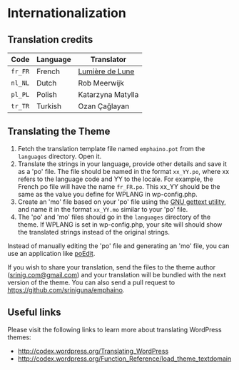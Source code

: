 Internationalization
====================

Translation credits
-------------------

| Code     | Language               | Translator            |
| -------- | ---------------------- | --------------------- |
| `fr_FR`  | French                 | [Lumière de Lune](http://www.lumieredelune.com/) |
| `nl_NL`  | Dutch                  | Rob Meerwijk          |
| `pl_PL`  | Polish                 | Katarzyna Matylla     |
| `tr_TR`  | Turkish                | Ozan Çağlayan         |


Translating the Theme
---------------------

1. Fetch the translation template file named `emphaino.pot` from the `languages` directory. Open it.
2. Translate the strings in your language, provide other details and save it as a 'po' file. The file should be named in the format `xx_YY.po`, where xx refers to the language code and YY to the locale. For example, the French po file will have the name `fr_FR.po`. This xx_YY should be the same as the value you define for WPLANG in wp-config.php.
3. Create an 'mo' file based on your 'po' file using the [GNU gettext utility](http://www.gnu.org/software/gettext/gettext.html), and name it in the format `xx_YY.mo` similar to your 'po' file.
4. The 'po' and 'mo' files should go in the `languages` directory of the theme. If WPLANG is set in wp-config.php, your site will should show the translated strings instead of the original strings.

Instead of manually editing the 'po' file and generating an 'mo' file, you can use an application like [poEdit](http://www.poedit.net/).

If you wish to share your translation, send the files to the theme author (srinig.com@gmail.com) and your translation will be bundled with the next version of the theme. You can also send a pull request to https://github.com/sriniguna/emphaino.


Useful links
------------

Please visit the following links to learn more about translating WordPress themes:

* http://codex.wordpress.org/Translating_WordPress
* http://codex.wordpress.org/Function_Reference/load_theme_textdomain
